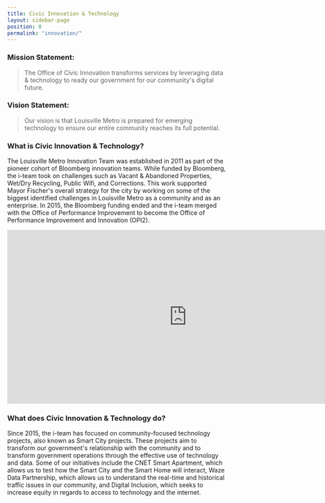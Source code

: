 ```yaml
---
title: Civic Innovation & Technology
layout: sidebar-page
position: 0
permalink: "innovation/"
---
```


### Mission Statement:
>The Office of Civic Innovation transforms services
>by leveraging data & technology to ready our
>government for our community's digital future.

### Vision Statement:
>Our vision is that Louisville Metro is prepared for
>emerging technology to ensure our entire community
>reaches its full potential.

### What is Civic Innovation & Technology?
The Louisville Metro Innovation Team was established in 2011 as part of the pioneer cohort of Bloomberg innovation teams. While funded by Bloomberg, the i-team took on challenges such as Vacant & Abandoned Properties, Wet/Dry Recycling, Public Wifi, and Corrections. This work supported Mayor Fischer's overall strategy for the city by working on some of the biggest identified challenges in Louisville Metro as a community and as an enterprise. In 2015, the Bloomberg funding ended and the i-team merged with the Office of Performance Improvement to become the Office of Performance Improvement and Innovation (OPI2).

<iframe width="825" height="400" src="https://www.youtube.com/embed/OeylVsbk0B4" frameborder="0" allow="autoplay; encrypted-media" allowfullscreen></iframe>

### What does Civic Innovation & Technology do?
Since 2015, the i-team has focused on community-focused technology projects, also known as Smart City projects. These projects aim to transform our government's relationship with the community and to transform government operations through the effective use of technology and data. Some of our initiatives include the CNET Smart Apartment, which allows us to test how the Smart City and the Smart Home will interact, Waze Data Partnership, which allows us to understand the real-time and historical traffic issues in our community, and Digital Inclusion, which seeks to increase equity in regards to access to technology and the internet.
